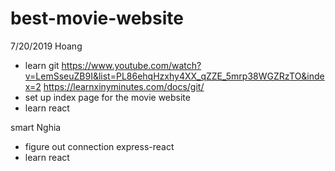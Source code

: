 # best-movie-website

7/20/2019
Hoang
- learn git
   https://www.youtube.com/watch?v=LemSseuZB9I&list=PL86ehqHzxhy4XX_qZZE_5mrp38WGZRzTO&index=2
   https://learnxinyminutes.com/docs/git/
- set up index page for the movie website
- learn react

smart Nghia
- figure out connection express-react 
- learn react
